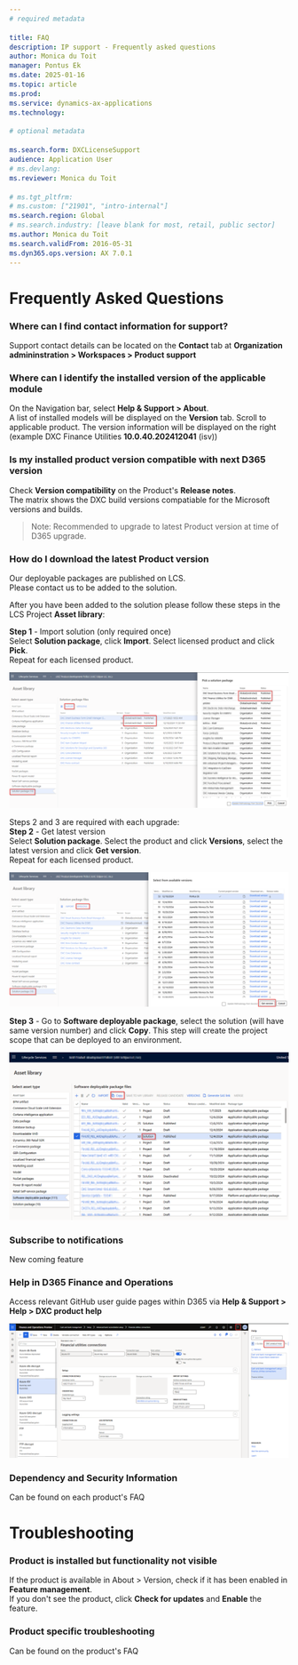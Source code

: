 ```yaml
---
# required metadata

title: FAQ
description: IP support - Frequently asked questions 
author: Monica du Toit
manager: Pontus Ek
ms.date: 2025-01-16
ms.topic: article
ms.prod: 
ms.service: dynamics-ax-applications
ms.technology: 

# optional metadata

ms.search.form: DXCLicenseSupport
audience: Application User
# ms.devlang: 
ms.reviewer: Monica du Toit

# ms.tgt_pltfrm: 
# ms.custom: ["21901", "intro-internal"]
ms.search.region: Global
# ms.search.industry: [leave blank for most, retail, public sector]
ms.author: Monica du Toit
ms.search.validFrom: 2016-05-31
ms.dyn365.ops.version: AX 7.0.1
---
```


# 	Frequently Asked Questions

### Where can I find contact information for support?
   
Support contact details can be located on the **Contact** tab at **Organization admininstration > Workspaces > Product support**
  
### Where can I identify the installed version of the applicable module

On the Navigation bar, select **Help & Support > About**. <br>
A list of installed models will be displayed on the **Version** tab.  Scroll to applicable product. The version information will be displayed on the right (example DXC Finance Utilities **10.0.40.202412041** (isv))

### Is my installed product version compatible with next D365 version

Check **Version compatibility** on the Product's **Release notes**. <br> 
The matrix shows the DXC build versions compatiable for the Microsoft versions and builds.

> Note: Recommended to upgrade to latest Product version at time of D365 upgrade.

### How do I download the latest Product version

Our deployable packages are published on LCS. <br>
Please contact us to be added to the solution.

After you have been added to the solution please follow these steps in the LCS Project **Asset library**:

**Step 1** - Import solution (only required once) <br>
Select **Solution package**, click **Import**. Select licensed product and click **Pick**. <br>
Repeat for each licensed product.

![Import solution](IMAGES/LCS_1.png "Import solution")

Steps 2 and 3 are required with each upgrade: <br>
**Step 2** - Get latest version <br>
Select **Solution package**. Select the product and click **Versions**, select the latest version and click **Get version**. <br>
Repeat for each licensed product.

![Get latest version](IMAGES/LCS_2.png "Get latest version")

**Step 3** - Go to **Software deployable package**, select the solution (will have same version number) and click **Copy**.
This step will create the project scope that can be deployed to an environment.

![Copy](IMAGES/LCS_3.png "Copy")

### Subscribe to notifications

New coming feature

### Help in D365 Finance and Operations

Access relevant GitHub user guide pages within D365 via **Help & Support > Help > DXC product help** <br>

![Help](IMAGES/Help.png "Help")

### Dependency and Security Information

Can be found on each product's FAQ


# 	Troubleshooting

###   Product is installed but functionality not visible
If the product is available in About > Version, check if it has been enabled in **Feature management**. <br>
If you don't see the product, click **Check for updates** and **Enable** the feature. <br>

### Product specific troubleshooting

Can be found on the product's FAQ

